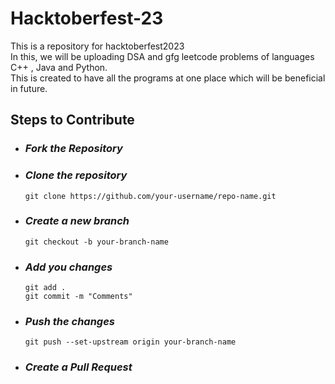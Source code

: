 # Hacktoberfest-23 <br>
This is a repository for hacktoberfest2023 <br>
In this, we will be uploading DSA and gfg leetcode problems of languages C++ , Java and Python. <br>
This is created to have all the programs at one place which will be beneficial in future.

## Steps to Contribute

* ### *Fork the Repository*
* ### *Clone the repository*
    ```
    git clone https://github.com/your-username/repo-name.git
    ```
* ### *Create a new branch*
    ```
    git checkout -b your-branch-name
    ```
* ### *Add you changes*
    ```
    git add .
    git commit -m "Comments"
    ```
* ### *Push the changes*
    ```
    git push --set-upstream origin your-branch-name
    ```
* ### *Create a Pull Request*
